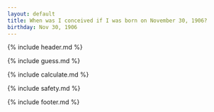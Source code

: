 ```yaml
---
layout: default
title: When was I conceived if I was born on November 30, 1906?
birthday: Nov 30, 1906
---
```


{% include header.md %}

{% include guess.md %}

{% include calculate.md %}

{% include safety.md %}

{% include footer.md %}




